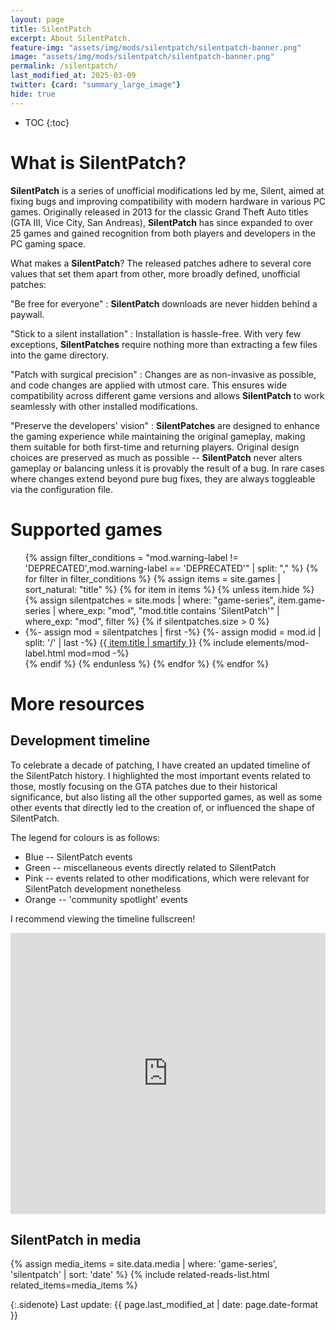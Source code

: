 ```yaml
---
layout: page
title: SilentPatch
excerpt: About SilentPatch.
feature-img: "assets/img/mods/silentpatch/silentpatch-banner.png"
image: "assets/img/mods/silentpatch/silentpatch-banner.png"
permalink: /silentpatch/
last_modified_at: 2025-03-09
twitter: {card: "summary_large_image"}
hide: true
---
```


* TOC
{:toc}

# What is SilentPatch?

**SilentPatch** is a series of unofficial modifications led by me, Silent, aimed at fixing bugs and improving compatibility with modern hardware in various PC games.
Originally released in 2013 for the classic Grand Theft Auto titles (GTA III, Vice City, San Andreas),
**SilentPatch** has since expanded to over 25 games and gained recognition from both players and developers in the PC gaming space.

What makes a **SilentPatch**? The released patches adhere to several core values that set them apart from other, more broadly defined, unofficial patches:

"Be free for everyone"
: **SilentPatch** downloads are never hidden behind a paywall.

"Stick to a silent installation"
: Installation is hassle-free. With very few exceptions, **SilentPatches** require nothing more than extracting a few files into the game directory.

"Patch with surgical precision"
: Changes are as non-invasive as possible, and code changes are applied with utmost care. This ensures wide compatibility across different game versions
  and allows **SilentPatch** to work seamlessly with other installed modifications.

"Preserve the developers' vision"
: **SilentPatches** are designed to enhance the gaming experience while maintaining the original gameplay, making them suitable for both first-time and returning players.
  Original design choices are preserved as much as possible -- **SilentPatch** never alters gameplay or balancing unless it is provably the result of a bug.
  In rare cases where changes extend beyond pure bug fixes, they are always toggleable via the configuration file.

# Supported games

<ul class="list-icons">
{% assign filter_conditions = "mod.warning-label != 'DEPRECATED',mod.warning-label == 'DEPRECATED'" | split: "," %}
{% for filter in filter_conditions %}
    {% assign items = site.games | sort_natural: "title" %}
    {% for item in items %}
        {% unless item.hide %}
            {% assign silentpatches = site.mods | where: "game-series", item.game-series | where_exp: "mod", "mod.title contains 'SilentPatch'" | where_exp: "mod", filter %}
            {% if silentpatches.size > 0 %}
                <li>
                    <span class="fa-li"><i class="far fa-list-alt"></i></span>
                    {%- assign mod = silentpatches | first -%}
                    {%- assign modid = mod.id | split: '/' | last -%}
                    <a href="{{ item.url | relative_url }}#{{ modid }}">{{ item.title | smartify }}</a>
                    {% include elements/mod-label.html mod=mod -%}
                </li>
            {% endif %}
        {% endunless %}
    {% endfor %}
{% endfor %}
</ul>

# More resources

## Development timeline

To celebrate a decade of patching, I have created an updated timeline of the SilentPatch history.
I highlighted the most important events related to those, mostly focusing on the GTA patches due to their historical significance,
but also listing all the other supported games, as well as some other events that directly led to the creation of, or influenced the shape of SilentPatch.

The legend for colours is as follows:
* Blue -- SilentPatch events
* Green -- miscellaneous events directly related to SilentPatch
* Pink -- events related to other modifications, which were relevant for SilentPatch development nonetheless
* Orange -- 'community spotlight' events

I recommend viewing the timeline fullscreen!
<iframe width="100%" height="450" src="https://time.graphics/embed?v=1&id=202189" frameborder="0" allowfullscreen></iframe>

## SilentPatch in media

{% assign media_items = site.data.media | where: 'game-series', 'silentpatch' | sort: 'date' %}
{% include related-reads-list.html related_items=media_items %}

{:.sidenote}
Last update: {{ page.last_modified_at | date: page.date-format }}
